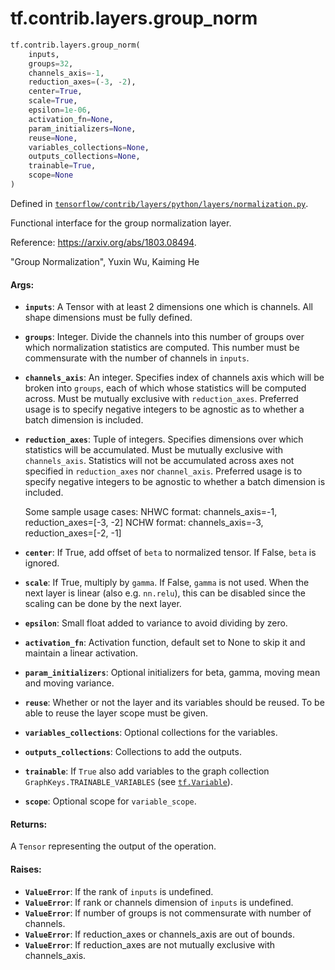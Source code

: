 <div itemscope itemtype="http://developers.google.com/ReferenceObject">
<meta itemprop="name" content="tf.contrib.layers.group_norm" />
</div>

# tf.contrib.layers.group_norm

``` python
tf.contrib.layers.group_norm(
    inputs,
    groups=32,
    channels_axis=-1,
    reduction_axes=(-3, -2),
    center=True,
    scale=True,
    epsilon=1e-06,
    activation_fn=None,
    param_initializers=None,
    reuse=None,
    variables_collections=None,
    outputs_collections=None,
    trainable=True,
    scope=None
)
```



Defined in [`tensorflow/contrib/layers/python/layers/normalization.py`](https://www.tensorflow.org/code/tensorflow/contrib/layers/python/layers/normalization.py).

Functional interface for the group normalization layer.

Reference: https://arxiv.org/abs/1803.08494.

  "Group Normalization", Yuxin Wu, Kaiming He

#### Args:

* <b>`inputs`</b>: A Tensor with at least 2 dimensions one which is channels. All
   shape dimensions must be fully defined.
* <b>`groups`</b>: Integer. Divide the channels into this number of groups over which
    normalization statistics are computed. This number must be commensurate
    with the number of channels in `inputs`.
* <b>`channels_axis`</b>: An integer. Specifies index of channels axis which will be
    broken into `groups`, each of which whose statistics will be computed
    across. Must be mutually exclusive with `reduction_axes`. Preferred usage
    is to specify negative integers to be agnostic as to whether a batch
    dimension is included.
* <b>`reduction_axes`</b>: Tuple of integers. Specifies dimensions over which
     statistics will be accumulated. Must be mutually exclusive with
     `channels_axis`. Statistics will not be accumulated across axes not
     specified in `reduction_axes` nor `channel_axis`. Preferred usage is to
     specify negative integers to be agnostic to whether a batch dimension is
     included.

    Some sample usage cases:
      NHWC format: channels_axis=-1, reduction_axes=[-3, -2]
      NCHW format: channels_axis=-3, reduction_axes=[-2, -1]

* <b>`center`</b>: If True, add offset of `beta` to normalized tensor. If False, `beta`
    is ignored.
* <b>`scale`</b>: If True, multiply by `gamma`. If False, `gamma` is
    not used. When the next layer is linear (also e.g. `nn.relu`), this can be
    disabled since the scaling can be done by the next layer.
* <b>`epsilon`</b>: Small float added to variance to avoid dividing by zero.
* <b>`activation_fn`</b>: Activation function, default set to None to skip it and
    maintain a linear activation.
* <b>`param_initializers`</b>: Optional initializers for beta, gamma, moving mean and
    moving variance.
* <b>`reuse`</b>: Whether or not the layer and its variables should be reused. To be
    able to reuse the layer scope must be given.
* <b>`variables_collections`</b>: Optional collections for the variables.
* <b>`outputs_collections`</b>: Collections to add the outputs.
* <b>`trainable`</b>: If `True` also add variables to the graph collection
    `GraphKeys.TRAINABLE_VARIABLES` (see <a href="../../../tf/Variable.md"><code>tf.Variable</code></a>).
* <b>`scope`</b>: Optional scope for `variable_scope`.


#### Returns:

A `Tensor` representing the output of the operation.


#### Raises:

* <b>`ValueError`</b>: If the rank of `inputs` is undefined.
* <b>`ValueError`</b>: If rank or channels dimension of `inputs` is undefined.
* <b>`ValueError`</b>: If number of groups is not commensurate with number of channels.
* <b>`ValueError`</b>: If reduction_axes or channels_axis are out of bounds.
* <b>`ValueError`</b>: If reduction_axes are not mutually exclusive with channels_axis.